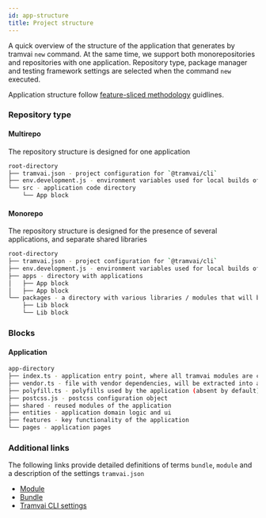 ```yaml
---
id: app-structure
title: Project structure
---
```


A quick overview of the structure of the application that generates by tramvai `new` command.
At the same time, we support both monorepositories and repositories with one application.
Repository type, package manager and testing framework settings are selected when the command `new` executed.

Application structure follow [feature-sliced methodology](https://feature-sliced.design/) guidlines.

### Repository type

#### Multirepo

The repository structure is designed for one application

```bash
root-directory
├── tramvai.json - project configuration for `@tramvai/cli`
├── env.development.js - environment variables used for local builds of the project
└── src - application code directory
    └── App block
```

#### Monorepo

The repository structure is designed for the presence of several applications, and separate shared libraries

```bash
root-directory
├── tramvai.json - project configuration for `@tramvai/cli`
├── env.development.js - environment variables used for local builds of the project
├── apps - directory with applications
│   ├── App block
│   ├── App block
└── packages - a directory with various libraries / modules that will be shared between applications
    ├── Lib block
    └── Lib block
```

### Blocks

#### Application

```bash
app-directory
├── index.ts - application entry point, where all tramvai modules are connected
├── vendor.ts - file with vendor dependencies, will be extracted into a separate js chunk
├── polyfill.ts - polyfills used by the application (absent by default)
├── postcss.js - postcss configuration object 
├── shared - reused modules of the application
├── entities - application domain logic and ui
├── features - key functionality of the application
└── pages - application pages
```

<!-- #### Library

```bash
@todo
``` -->

### Additional links

The following links provide detailed definitions of terms `bundle`, `module` and a description of the settings `tramvai.json`

- [Module](concepts/module.md)
- [Bundle](concepts/bundle.md)
- [Tramvai CLI settings](references/cli/base.md)
